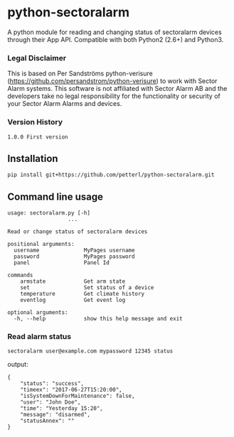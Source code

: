 # python-sectoralarm
A python module for reading and changing status of sectoralarm devices through their App API. 
Compatible with both Python2 (2.6+) and Python3.

### Legal Disclaimer
This is based on Per Sandströms python-verisure (https://github.com/persandstrom/python-verisure) to work with Sector Alarm systems.
This software is not affiliated with Sector Alarm AB and the developers take no legal responsibility for the functionality or security of your Sector Alarm Alarms and devices.


### Version History
```
1.0.0 First version
```

## Installation
``` pip install git+https://github.com/petterl/python-sectoralarm.git ```


## Command line usage

```
usage: sectoralarm.py [-h] 
                   ...

Read or change status of sectoralarm devices

positional arguments:
  username              MyPages username
  password              MyPages password
  panel                 Panel Id

commands
    armstate            Get arm state
    set                 Set status of a device
    temperature         Get climate history
    eventlog            Get event log

optional arguments:
  -h, --help            show this help message and exit
```

### Read alarm status

``` sectoralarm user@example.com mypassword 12345 status ```

output:

```
{
    "status": "success",
    "timeex": "2017-06-27T15:20:00",
    "isSystemDownForMaintenance": false,
    "user": "John Doe",
    "time": "Yesterday 15:20",
    "message": "disarmed",
    "statusAnnex": ""
}
```



